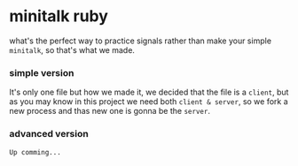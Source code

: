 # minitalk ruby
 what's the perfect way to practice signals rather than make your simple `minitalk`, so that's what we made.

### simple version
 It's only one file but how we made it, we decided that the file is a `client`, but as you may know in this project we need both `client & server`, so we fork a new process and thas new one is gonna be the `server`.

 ### advanced version
 `Up comming...`